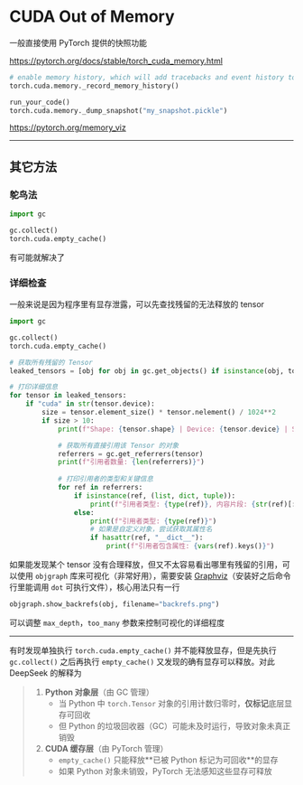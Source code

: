 # CUDA Out of Memory

一般直接使用 PyTorch 提供的快照功能

<https://pytorch.org/docs/stable/torch_cuda_memory.html>

```python
# enable memory history, which will add tracebacks and event history to snapshots
torch.cuda.memory._record_memory_history()

run_your_code()
torch.cuda.memory._dump_snapshot("my_snapshot.pickle")
```

<https://pytorch.org/memory_viz>

---

## 其它方法

### 鸵鸟法

```python
import gc

gc.collect()
torch.cuda.empty_cache()
```

有可能就解决了

### 详细检查

一般来说是因为程序里有显存泄露，可以先查找残留的无法释放的 tensor

```python
import gc

gc.collect()
torch.cuda.empty_cache()

# 获取所有残留的 Tensor
leaked_tensors = [obj for obj in gc.get_objects() if isinstance(obj, torch.Tensor)]

# 打印详细信息
for tensor in leaked_tensors:
    if "cuda" in str(tensor.device):
        size = tensor.element_size() * tensor.nelement() / 1024**2
        if size > 10:
            print(f"Shape: {tensor.shape} | Device: {tensor.device} | Size: {size:.2f} MB")

            # 获取所有直接引用该 Tensor 的对象
            referrers = gc.get_referrers(tensor)
            print(f"引用者数量: {len(referrers)}")
            
            # 打印引用者的类型和关键信息
            for ref in referrers:
                if isinstance(ref, (list, dict, tuple)):
                    print(f"引用者类型: {type(ref)}, 内容片段: {str(ref)[:100]}...")
                else:
                    print(f"引用者类型: {type(ref)}")
                    # 如果是自定义对象，尝试获取其属性名
                    if hasattr(ref, "__dict__"):
                        print(f"引用者包含属性: {vars(ref).keys()}")
```

如果能发现某个 tensor 没有合理释放，但又不太容易看出哪里有残留的引用，可以使用 `objgraph` 库来可视化（非常好用），需要安装 [Graphviz](https://graphviz.org/)（安装好之后命令行里能调用 `dot` 可执行文件），核心用法只有一行

```python
objgraph.show_backrefs(obj, filename="backrefs.png")
```

可以调整 `max_depth`，`too_many` 参数来控制可视化的详细程度

---

有时发现单独执行 `torch.cuda.empty_cache()` 并不能释放显存，但是先执行 `gc.collect()` 之后再执行 `empty_cache()` 又发现的确有显存可以释放。对此 DeepSeek 的解释为

> 1. **​Python 对象层**​​（由 GC 管理）
>    - 当 Python 中 `torch.Tensor` 对象的引用计数归零时，**​​仅标记**​​底层显存可回收
>    - 但 Python 的垃圾回收器（GC）可能未及时运行，导致对象未真正销毁
> 2. **CUDA 缓存层**​​（由 PyTorch 管理）
>    - `empty_cache()` 只能释放**​​已被 Python 标记为可回收**​​的显存
>    - 如果 Python 对象未销毁，PyTorch 无法感知这些显存可释放
